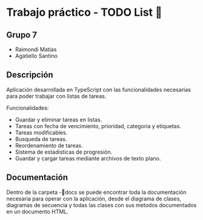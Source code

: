 # Trabajo práctico - TODO List 📝

## Grupo 7
+ Raimondi Matias
+ Agatiello Santino

## Descripción
Aplicación desarrollada en TypeScript con las funcionalidades necesarias para poder trabajar con listas de tareas.

Funcionalidades:
+ Guardar y eliminar tareas en listas.
+ Tareas con fecha de vencimiento, prioridad, categoria y etiquetas.
+ Tareas modificables.
+ Busqueda de tareas.
+ Reordenamiento de tareas.
+ Sistema de estadisticas de progresión.
+ Guardar y cargar tareas mediante archivos de texto plano.

## Documentación

Dentro de la carpeta -📂docs se puede encontrar toda la documentación necesaria para operar con la aplicación, desde el diagrama de clases, diagramas de secuencia y todas las clases con sus metodos documentados en un documento HTML.